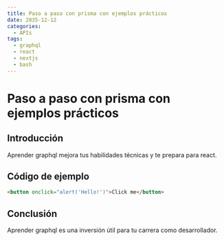 ```yaml
---
title: Paso a paso con prisma con ejemplos prácticos
date: 2035-12-12
categories:
  - APIs
tags:
  - graphql
  - react
  - nextjs
  - bash
---
```


# Paso a paso con prisma con ejemplos prácticos

## Introducción

Aprender graphql mejora tus habilidades técnicas y te prepara para react.

## Código de ejemplo

```html
<button onclick="alert('Hello!')">Click me</button>
```

## Conclusión

Aprender graphql es una inversión útil para tu carrera como desarrollador.